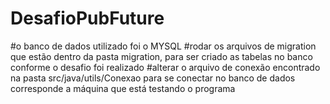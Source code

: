 # DesafioPubFuture
#o banco de dados utilizado foi o MYSQL
#rodar os arquivos de migration que estão dentro da pasta migration, para ser criado as tabelas no banco conforme o desafio foi realizado
#alterar o arquivo de conexão encontrado na pasta src/java/utils/Conexao para se conectar no banco de dados corresponde a máquina que está testando o programa
